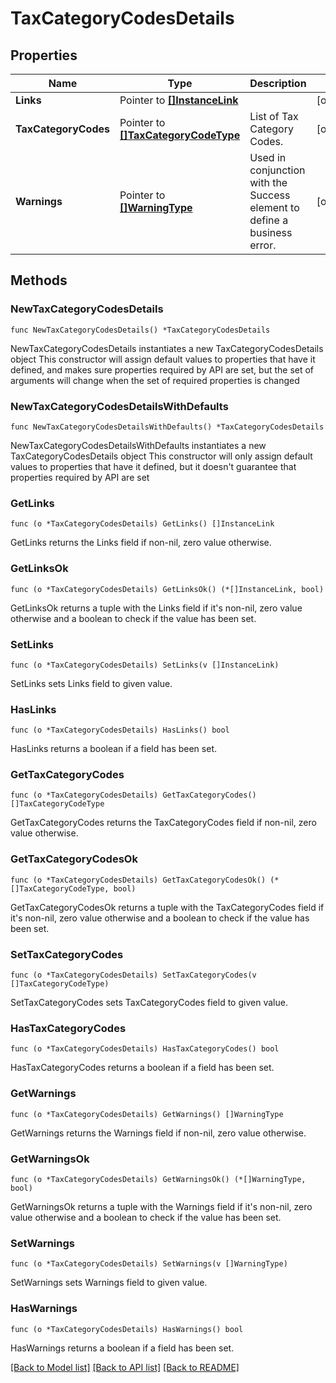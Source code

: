 # TaxCategoryCodesDetails

## Properties

Name | Type | Description | Notes
------------ | ------------- | ------------- | -------------
**Links** | Pointer to [**[]InstanceLink**](InstanceLink.md) |  | [optional] 
**TaxCategoryCodes** | Pointer to [**[]TaxCategoryCodeType**](TaxCategoryCodeType.md) | List of Tax Category Codes. | [optional] 
**Warnings** | Pointer to [**[]WarningType**](WarningType.md) | Used in conjunction with the Success element to define a business error. | [optional] 

## Methods

### NewTaxCategoryCodesDetails

`func NewTaxCategoryCodesDetails() *TaxCategoryCodesDetails`

NewTaxCategoryCodesDetails instantiates a new TaxCategoryCodesDetails object
This constructor will assign default values to properties that have it defined,
and makes sure properties required by API are set, but the set of arguments
will change when the set of required properties is changed

### NewTaxCategoryCodesDetailsWithDefaults

`func NewTaxCategoryCodesDetailsWithDefaults() *TaxCategoryCodesDetails`

NewTaxCategoryCodesDetailsWithDefaults instantiates a new TaxCategoryCodesDetails object
This constructor will only assign default values to properties that have it defined,
but it doesn't guarantee that properties required by API are set

### GetLinks

`func (o *TaxCategoryCodesDetails) GetLinks() []InstanceLink`

GetLinks returns the Links field if non-nil, zero value otherwise.

### GetLinksOk

`func (o *TaxCategoryCodesDetails) GetLinksOk() (*[]InstanceLink, bool)`

GetLinksOk returns a tuple with the Links field if it's non-nil, zero value otherwise
and a boolean to check if the value has been set.

### SetLinks

`func (o *TaxCategoryCodesDetails) SetLinks(v []InstanceLink)`

SetLinks sets Links field to given value.

### HasLinks

`func (o *TaxCategoryCodesDetails) HasLinks() bool`

HasLinks returns a boolean if a field has been set.

### GetTaxCategoryCodes

`func (o *TaxCategoryCodesDetails) GetTaxCategoryCodes() []TaxCategoryCodeType`

GetTaxCategoryCodes returns the TaxCategoryCodes field if non-nil, zero value otherwise.

### GetTaxCategoryCodesOk

`func (o *TaxCategoryCodesDetails) GetTaxCategoryCodesOk() (*[]TaxCategoryCodeType, bool)`

GetTaxCategoryCodesOk returns a tuple with the TaxCategoryCodes field if it's non-nil, zero value otherwise
and a boolean to check if the value has been set.

### SetTaxCategoryCodes

`func (o *TaxCategoryCodesDetails) SetTaxCategoryCodes(v []TaxCategoryCodeType)`

SetTaxCategoryCodes sets TaxCategoryCodes field to given value.

### HasTaxCategoryCodes

`func (o *TaxCategoryCodesDetails) HasTaxCategoryCodes() bool`

HasTaxCategoryCodes returns a boolean if a field has been set.

### GetWarnings

`func (o *TaxCategoryCodesDetails) GetWarnings() []WarningType`

GetWarnings returns the Warnings field if non-nil, zero value otherwise.

### GetWarningsOk

`func (o *TaxCategoryCodesDetails) GetWarningsOk() (*[]WarningType, bool)`

GetWarningsOk returns a tuple with the Warnings field if it's non-nil, zero value otherwise
and a boolean to check if the value has been set.

### SetWarnings

`func (o *TaxCategoryCodesDetails) SetWarnings(v []WarningType)`

SetWarnings sets Warnings field to given value.

### HasWarnings

`func (o *TaxCategoryCodesDetails) HasWarnings() bool`

HasWarnings returns a boolean if a field has been set.


[[Back to Model list]](../README.md#documentation-for-models) [[Back to API list]](../README.md#documentation-for-api-endpoints) [[Back to README]](../README.md)


